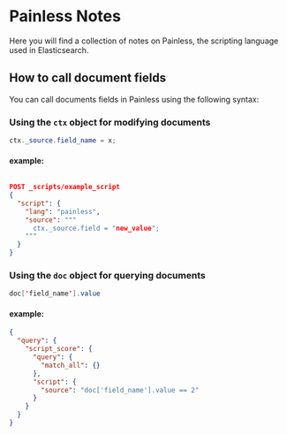 # Painless Notes

Here you will find a collection of notes on Painless, the scripting language used in Elasticsearch. 

## How to call document fields

You can call documents fields in Painless using the following syntax:


### Using the `ctx` object for modifying documents

```java
ctx._source.field_name = x;
```

#### example:

```json

POST _scripts/example_script
{
  "script": {
    "lang": "painless",
    "source": """
      ctx._source.field = "new_value"; 
    """
  }
}
```


### Using the `doc` object for querying documents

```java
doc['field_name'].value
```

#### example:

```json
{
  "query": {
    "script_score": {
      "query": {
        "match_all": {}
      },
      "script": {
        "source": "doc['field_name'].value == 2"
      }
    }
  }
}
```